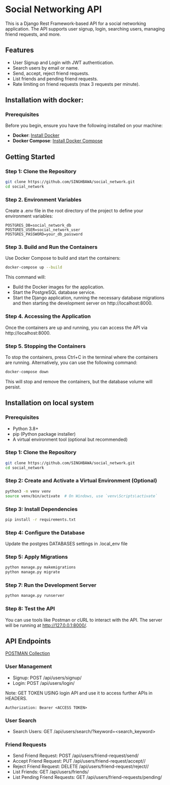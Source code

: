 # Social Networking API

This is a Django Rest Framework-based API for a social networking application. The API supports user signup, login, searching users, managing friend requests, and more.

## Features

- User Signup and Login with JWT authentication.
- Search users by email or name.
- Send, accept, reject friend requests.
- List friends and pending friend requests.
- Rate limiting on friend requests (max 3 requests per minute).



## Installation with docker:

### Prerequisites

Before you begin, ensure you have the following installed on your machine:

- **Docker**: [Install Docker](https://docs.docker.com/get-docker/)
- **Docker Compose**: [Install Docker Compose](https://docs.docker.com/compose/install/)

## Getting Started

### Step 1: Clone the Repository

```bash
git clone https://github.com/SINGHBAWA/social_network.git
cd social_network
```

### Step 2. Environment Variables
Create a .env file in the root directory of the project to define your environment variables:
```environment
POSTGRES_DB=social_network_db
POSTGRES_USER=social_network_user
POSTGRES_PASSWORD=your_db_password
```

### Step 3. Build and Run the Containers
Use Docker Compose to build and start the containers:

```bash
docker-compose up --build
```
This command will:
- Build the Docker images for the application.
- Start the PostgreSQL database service.
- Start the Django application, running the necessary database migrations and then starting the development server on http://localhost:8000.

### Step 4. Accessing the Application
Once the containers are up and running, you can access the API via http://localhost:8000.

### Step 5. Stopping the Containers
To stop the containers, press Ctrl+C in the terminal where the containers are running. Alternatively, you can use the following command:
```bash
docker-compose down
```
This will stop and remove the containers, but the database volume will persist.


## Installation on local system

### Prerequisites

- Python 3.8+
- pip (Python package installer)
- A virtual environment tool (optional but recommended)

### Step 1: Clone the Repository

```bash
git clone https://github.com/SINGHBAWA/social_network.git
cd social_network
```

### Step 2: Create and Activate a Virtual Environment (Optional)
```bash
python3 -m venv venv
source venv/bin/activate  # On Windows, use `venv\Scripts\activate`
```


### Step 3: Install Dependencies
```bash
pip install -r requirements.txt
```

### Step 4: Configure the Database
Update the postgres DATABASES settings in .local_env file

### Step 5: Apply Migrations
```bash
python manage.py makemigrations
python manage.py migrate
```

### Step 7: Run the Development Server
```bash
python manage.py runserver
```

### Step 8: Test the API
You can use tools like Postman or cURL to interact with the API. The server will be running at http://127.0.0.1:8000/.


## API Endpoints
[POSTMAN Collection](Social_media_app.postman_collection.json)

### User Management
- Signup: POST /api/users/signup/
- Login: POST /api/users/login/

Note: GET TOKEN USING login API and use it to access further APIs in HEADERS.
```
Authorization: Bearer <ACCESS TOKEN>
```

### User Search
- Search Users: GET /api/users/search/?keyword=<search_keyword>

### Friend Requests
- Send Friend Request: POST /api/users/friend-request/send/
- Accept Friend Request: PUT /api/users/friend-request/accept/<pk>/
- Reject Friend Request: DELETE /api/users/friend-request/reject/<pk>/
- List Friends: GET /api/users/friends/
- List Pending Friend Requests: GET /api/users/friend-requests/pending/



